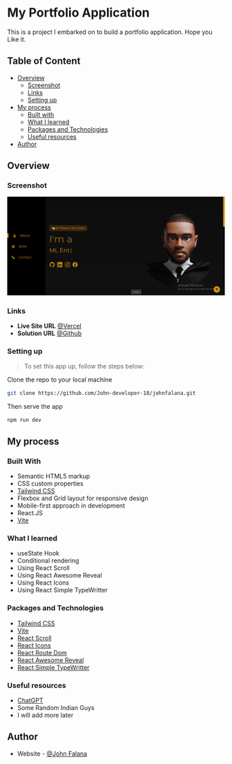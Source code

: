 # My Portfolio Application

This is a project I embarked on to build a portfolio application. Hope you Like it.

## Table of Content
- [Overview](#overview)
  - [Screenshot](#screenshot)
  - [Links](#links)
  - [Setting up](#setting-up)
- [My process](#my-process)
  - [Built with](#built-with)
  - [What I learned](#what-i-learned)
  - [Packages and Technologies](#packages-and-technologies)
  - [Useful resources](#useful-resources)
- [Author](#author)

## Overview

### Screenshot
![screenshot](./public/assets/github-scr.png)

### Links
- **Live Site URL** [@Vercel](https://johnfalana.vercel.app/)
- **Solution URL**
[@Github](https://github.com/John-developer-18/johnfalana)

### Setting up
>To set this app up, follow the steps below:

Clone  the repo to your local machine
```bash
git clone https://github.com/John-developer-18/johnfalana.git
```
Then serve the app
```
npm run dev
```



## My process

### Built With
- Semantic HTML5 markup
- CSS custom properties
- [Tailwind CSS](https://tailwindcss.com/docs/installation)
- Flexbox and Grid layout for responsive design
- Mobile-first approach in development
- React.JS
- [Vite](https://vitejs.dev/)

### What I learned

- useState Hook
- Conditional rendering
- Using React Scroll
- Using React Awesome Reveal
- Using React Icons
- Using React Simple TypeWritter

### Packages and Technologies

- [Tailwind CSS](https://tailwindcss.com/docs/installation)
- [Vite](https://vitejs.dev/)
- [React Scroll](https://www.npmjs.com/package/react-scroll)
- [React Icons](https://react-icons.github.io/react-icons/)
- [React Route Dom](https://www.npmjs.com/package/react-router-dom)
- [React Awesome Reveal](https://www.npmjs.com/package/react-awesome-reveal)
- [React Simple TypeWritter](https://www.npmjs.com/package/react-simple-typewriter)

### Useful resources

- [ChatGPT](https://chat.openai.com/)
- Some Random Indian Guys
- I will add more later

## Author
- Website - [@John Falana](https://johnfalana.vercel.app/)
